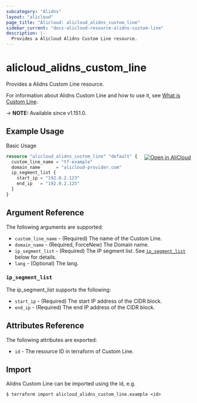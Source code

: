 ```yaml
---
subcategory: "Alidns"
layout: "alicloud"
page_title: "Alicloud: alicloud_alidns_custom_line"
sidebar_current: "docs-alicloud-resource-alidns-custom-line"
description: |-
  Provides a Alicloud Alidns Custom Line resource.
---
```


# alicloud_alidns_custom_line

Provides a Alidns Custom Line resource.

For information about Alidns Custom Line and how to use it, see [What is Custom Line](https://www.alibabacloud.com/help/en/doc-detail/145059.html).

-> **NOTE:** Available since v1.151.0.

## Example Usage
<div class="oics-button" style="float: right;margin: 0 0 -40px 0;">
  <a href="https://api.aliyun.com/api-tools/terraform?resource=alicloud_alidns_custom_line&exampleId=63236334-d581-95cb-b9a5-d31c6d94d2a9b98995ae&activeTab=example&spm=docs.r.alidns_custom_line.0.63236334d5" target="_blank">
    <img alt="Open in AliCloud" src="https://img.alicdn.com/imgextra/i1/O1CN01hjjqXv1uYUlY56FyX_!!6000000006049-55-tps-254-36.svg" style="max-height: 44px; margin: 32px auto; max-width: 100%;">
  </a>
</div>

Basic Usage

```terraform
resource "alicloud_alidns_custom_line" "default" {
  custom_line_name = "tf-example"
  domain_name      = "alicloud-provider.com"
  ip_segment_list {
    start_ip = "192.0.2.123"
    end_ip   = "192.0.2.125"
  }
}
```

## Argument Reference

The following arguments are supported:
* `custom_line_name` - (Required) The name of the Custom Line.
* `domain_name` - (Required, ForceNew) The Domain name.
* `ip_segment_list` - (Required) The IP segment list. See [`ip_segment_list`](#ip_segment_list) below for details.
* `lang` - (Optional) The lang.

### `ip_segment_list`

The ip_segment_list supports the following:

* `start_ip` - (Required) The start IP address of the CIDR block.
* `end_ip` - (Required) The end IP address of the CIDR block.


## Attributes Reference

The following attributes are exported:

* `id` - The resource ID in terraform of Custom Line.

## Import

Alidns Custom Line can be imported using the id, e.g.

```shell
$ terraform import alicloud_alidns_custom_line.example <id>
```